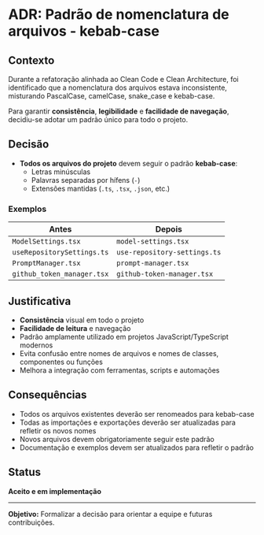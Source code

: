 # ADR: Padrão de nomenclatura de arquivos - kebab-case

## Contexto

Durante a refatoração alinhada ao Clean Code e Clean Architecture, foi identificado que a nomenclatura dos arquivos estava inconsistente, misturando PascalCase, camelCase, snake_case e kebab-case.

Para garantir **consistência**, **legibilidade** e **facilidade de navegação**, decidiu-se adotar um padrão único para todo o projeto.

## Decisão

- **Todos os arquivos do projeto** devem seguir o padrão **kebab-case**:
  - Letras minúsculas
  - Palavras separadas por hífens (`-`)
  - Extensões mantidas (`.ts`, `.tsx`, `.json`, etc.)

### Exemplos

| Antes                        | Depois                        |
|------------------------------|-------------------------------|
| `ModelSettings.tsx`          | `model-settings.tsx`          |
| `useRepositorySettings.ts`   | `use-repository-settings.ts`  |
| `PromptManager.tsx`          | `prompt-manager.tsx`          |
| `github_token_manager.tsx`   | `github-token-manager.tsx`    |

## Justificativa

- **Consistência** visual em todo o projeto
- **Facilidade de leitura** e navegação
- Padrão amplamente utilizado em projetos JavaScript/TypeScript modernos
- Evita confusão entre nomes de arquivos e nomes de classes, componentes ou funções
- Melhora a integração com ferramentas, scripts e automações

## Consequências

- Todos os arquivos existentes deverão ser renomeados para kebab-case
- Todas as importações e exportações deverão ser atualizadas para refletir os novos nomes
- Novos arquivos devem obrigatoriamente seguir este padrão
- Documentação e exemplos devem ser atualizados para refletir o padrão

## Status

**Aceito e em implementação**

---

**Objetivo:** Formalizar a decisão para orientar a equipe e futuras contribuições.